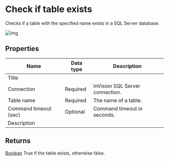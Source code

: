 # Check if table exists

Checks if a table with the specified name exists in a SQL Server database.

![img](https://profitbasedocs.blob.core.windows.net/flowimages/check-if-table-exist.png)

## Properties

| Name         | Data type       | Description                                       |
|--------------|-----------------|---------------------------------------------------|
| Title           |           |                        |
| Connection    | Required   | InVision SQL Server connection. |
| Table name   | Required   | The name of a table. |
|Command timeout (sec) | Optional | Command timeout in seconds.|
| Description   |           |                  |

## Returns

[Boolean](https://learn.microsoft.com/en-us/dotnet/api/system.boolean) True if the table exists, otherwise false.
